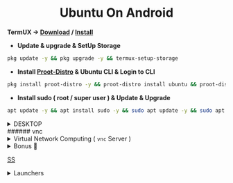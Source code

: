 <h1 align=center>Ubuntu On Android</h1>

**TermUX → [Download](https://f-droid.org/packages/com.termux) /
[Install](https://play.google.com/store/apps/details?id=com.termux)**

+ **Update & upgrade & SetUp Storage**

```bash
pkg update -y && pkg upgrade -y && termux-setup-storage
```

+ **Install [Proot-Distro](https://github.com/termux/proot-distro) & Ubuntu CLI & Login to CLI**

```bash
pkg install proot-distro -y && proot-distro install ubuntu && proot-distro login ubuntu
```

+ **Install sudo ( root / super user ) & Update & Upgrade**

```bash
apt update -y && apt install sudo -y && sudo apt update -y && sudo apt upgrade -y && sudo apt install -y apt-utils dialog git wget
```

<!--
+ Add User
```bash
adduser <UserName> && echo "<UserName> ALL=(ALL:ALL) ALL" >> /etc/sudoers
```
+ **Install udisks2**
```bash
rm -rf /var/lib/dpkg/info/*.postinst && sudo dpkg --configure -a && sudo apt install udisks2 -y && rm -rf /var/lib/dpkg/info/*.postinst && sudo dpkg --configure -a
```
-->
<details>
    <summary>
        DESKTOP
    </summary>
    <ul>
        <li>
            <strong>
                Mate
            </strong>
            <ul>
                <li>
                    DESKTOP <code>ubuntu-mate-desktop</code>
                </li>
                <li>
                    START-UP <code>mate-session</code>
                </li>
            </ul>
        </li>
        <li>
            <strong>
                Kubuntu
            </strong>
            <ul>
                <li>
                    DESKTOP <code>kubuntu-desktop</code>
                </li>
                <li>
                    START-UP <code>startplasma-x11</code>
                </li>
            </ul>
        </li>
        <li>
            <strong>
                Light weight X11
            </strong>
            <ul>
                <li>
                    DESKTOP <code>lxde</code>
                </li>
                <li>
                    START-UP <code>startlxde</code>
                </li>
            </ul>
        </li>
        <li>
            <strong>
                X Forms Common
            </strong>
            <ul>
                <li>
                    DESKTOP <code>xfce4 xfce4-goodies</code>
                </li>
                <li>
                    START-UP <code>startxfce4</code>
                </li>
            </ul>
        </li>
    </ul>
<code class="lang-bash">
    sudo apt install -y `DESKTOP
</code>
</details>
###### vnc
<details>
    <summary>
        Virtual Network Computing ( <code>vnc</code> Server )
    </summary>
    <pre>
<code class="lang-bash">
PWDx=$PWD
cd $HOME
rm -rf VNC
git clone https://github.com/ShivaShirsath/VNC.git
cd VNC
bash install
cd $PWDx
</code>
</pre>
</details>
<details>
    <summary>
        Bonus 🥳
    </summary>
<pre>
<code class="lang-bash">
sudo apt install -y firefox fonts-indic fonts-emojione openjdk-8-jdk
<br>
<span class="hljs-meta">
# Mozilla
# Indian Fonts - हिंदी, देवनागरी, मराठी, ગુજરાતી, ਪੰਜਾਬੀ, ಕನ್ನಡ, മലയാളം, తెలుగు, … etc, etc.
# Emojies - 😎, 😃, ❤, 😍, 😂, 👍, 😊, 🎉 … etc, etc.
# java, javac, appletviewer, jar … etc, etc.
</span>
</code>
</pre>
</details>


[SS](Simple.md)


<details>
    <summary>
        Launchers
    </summary>
TermUX opener
<pre>
<code class="lang-bash">
wget https://raw.githubusercontent.com/ShivaShirsath/Ubuntu-On-Android/main/TermUX.desktop -O  $HOME/Desktop/TermUX.desktop
chmod +x $HOME/Desktop/TermUX.desktop
</code>
</pre>
</details>
